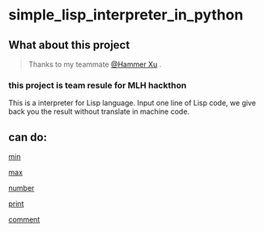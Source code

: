 # simple_lisp_interpreter_in_python

## What about this project 
> Thanks to my teammate [@Hammer Xu](https://github.com/hammrxu) .
### this project is team resule for MLH hackthon
This is a interpreter for Lisp language. Input one line of Lisp code, we give back you the result without translate in machine code.

## can do:

[min](/min.lisp)

[max](/max.lisp)

[number](/number.lisp)

[print](/print.lisp)

[comment](/comment.lisp)
